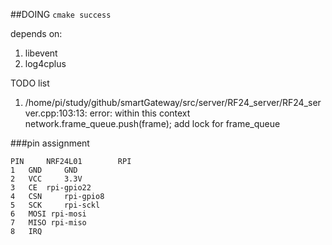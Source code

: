 ##DOING
```cmake success```


depends on:
1. libevent
2. log4cplus


TODO list
1. /home/pi/study/github/smartGateway/src/server/RF24_server/RF24_server.cpp:103:13: error: within this context
     network.frame_queue.push(frame);
     add lock for frame_queue

###pin assignment
```
PIN 	NRF24L01 	 	RPI 	
1 	GND 	GND 
2 	VCC 	3.3V 	
3 	CE 	rpi-gpio22	
4 	CSN 	rpi-gpio8 
5 	SCK 	rpi-sckl 
6 	MOSI rpi-mosi 	
7 	MISO rpi-miso 	
8 	IRQ 	
```

